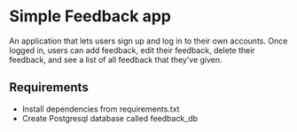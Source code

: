 # Simple Feedback app

An application that lets users sign up and log in to their own accounts. 
Once logged in, users can add feedback, edit their feedback, 
delete their feedback, and see a list of all feedback that they’ve given.



## Requirements

* Install dependencies from requirements.txt
* Create Postgresql database called feedback_db
